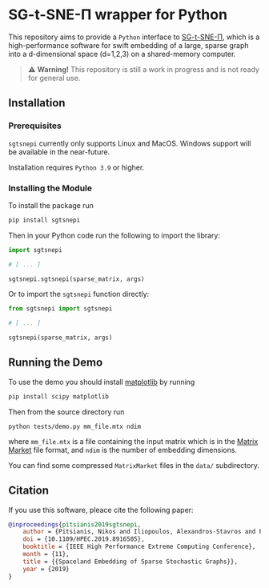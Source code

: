 # SG-t-SNE-Π wrapper for Python

This repository aims to provide a `Python` interface to 
[SG-t-SNE-Π](http://t-sne-pi.cs.duke.edu), which is a high-performance 
software for swift embedding of a large, sparse graph into
a d-dimensional space (d=1,2,3) on a shared-memory computer.

> :warning: **Warning!** This repository is still a work in progress and is not ready for general use.

## Installation

### Prerequisites

`sgtsnepi` currently only supports Linux and MacOS.
Windows support will be available in the near-future.

Installation requires `Python 3.9` or higher.

### Installing the Module

To install the package run
```sh
pip install sgtsnepi
```

Then in your Python code run the following to import the library:
```python
import sgtsnepi

# [ ... ]

sgtsnepi.sgtsnepi(sparse_matrix, args)
```

Or to import the `sgtsnepi` function directly:
```python
from sgtsnepi import sgtsnepi

# [ ... ]

sgtsnepi(sparse_matrix, args)
```

## Running the Demo

To use the demo you should install [matplotlib](https://matplotlib.org/) by running
```sh
pip install scipy matplotlib
```

Then from the source directory run
```
python tests/demo.py mm_file.mtx ndim
```
where `mm_file.mtx` is a file containing the input matrix which is in the
[Matrix Market](https://math.nist.gov/MatrixMarket/index.html) file format,
and `ndim` is the number of embedding dimensions.

You can find some compressed `MatrixMarket` files in the `data/` subdirectory.

## Citation

If you use this software, pleace cite the following paper:

```bibtex
@inproceedings{pitsianis2019sgtsnepi,
    author = {Pitsianis, Nikos and Iliopoulos, Alexandros-Stavros and Floros, Dimitris and Sun,        Xiaobai},
    doi = {10.1109/HPEC.2019.8916505},
    booktitle = {IEEE High Performance Extreme Computing Conference},
    month = {11},
    title = {{Spaceland Embedding of Sparse Stochastic Graphs}},
    year = {2019}
}
```
